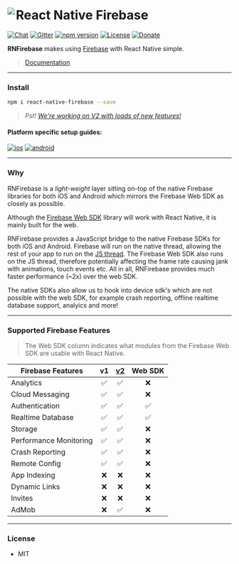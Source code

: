 # React Native Firebase<a href="https://invertase.io/react-native-firebase"><img align="left" src="http://i.imgur.com/01XQL0x.png"></a>

[![Chat](https://img.shields.io/badge/chat-on%20discord-7289da.svg)](https://discord.gg/t6bdqMs)
[![Gitter](https://badges.gitter.im/invertase/react-native-firebase.svg)](https://gitter.im/invertase/react-native-firebase?utm_source=badge&utm_medium=badge&utm_campaign=pr-badge)
[![npm version](https://img.shields.io/npm/v/react-native-firebase.svg)](https://www.npmjs.com/package/react-native-firebase)
[![License](https://img.shields.io/npm/l/react-native-firebase.svg)](/LICENSE)
[![Donate](https://img.shields.io/badge/Donate-Patreon-green.svg)](https://www.patreon.com/invertase)

**RNFirebase** makes using [Firebase](http://firebase.com) with React Native simple.

> [Documentation](https://invertase.io/react-native-firebase)


<hr>

### Install
```bash
npm i react-native-firebase --save
```

> *Pst! [We're working on V2 with loads of new features!](https://github.com/invertase/react-native-firebase/pull/130)*

#### Platform specific setup guides:
[![ios](https://a.fsdn.com/sd/topics/ios_64.png)](http://invertase.io/react-native-firebase/#/installation-ios)   [![android](https://a.fsdn.com/sd/topics/android_64.png)](http://invertase.io/react-native-firebase/#/installation-android)

<hr>

### Why

RNFirebase is a _light-weight_ layer sitting on-top of the native Firebase libraries for both iOS and Android which mirrors the Firebase Web SDK as closely as possible.

Although the [Firebase Web SDK](https://www.npmjs.com/package/firebase) library will work with React Native, it is mainly built for the web.

RNFirebase provides a JavaScript bridge to the native Firebase SDKs for both iOS and Android. Firebase will run on the native thread, allowing the rest of your app to run on the [JS thread](https://facebook.github.io/react-native/docs/performance.html#javascript-frame-rate). The Firebase Web SDK also runs on the JS thread, therefore potentially affecting the frame rate causing jank with animations, touch events etc. All in all, RNFirebase provides much faster performance (~2x) over the web SDK.

The native SDKs also allow us to hook into device sdk's which are not possible with the web SDK, for example crash reporting, offline realtime database support, analyics and more!

---
### Supported Firebase Features

> The Web SDK column indicates what modules from the Firebase Web SDK are usable with React Native.

| Firebase Features      | v1  | [v2](https://github.com/invertase/react-native-firebase/pull/130)  | Web SDK |
| ---------------------- | :---: | :---: | :---: |
| Analytics              | ✅ | ✅ | ❌ |
| Cloud Messaging        | ✅ | ✅ | ❌ |
| Authentication         | ✅ | ✅ | ✅ |
| Realtime Database      | ✅ | ✅ | ✅ |
| Storage                | ✅ | ✅ | ❌ |
| Performance Monitoring | ✅ | ✅ | ❌ |
| Crash Reporting        | ✅ | ✅ | ❌ |
| Remote Config          | ✅ | ✅ | ❌ |
| App Indexing           | ❌ | ❌ | ❌ |
| Dynamic Links          | ❌ | ❌ | ❌ |
| Invites                | ❌ | ❌ | ❌ |
| AdMob                  | ❌ | ✅ | ❌ |

---

### License

- MIT
